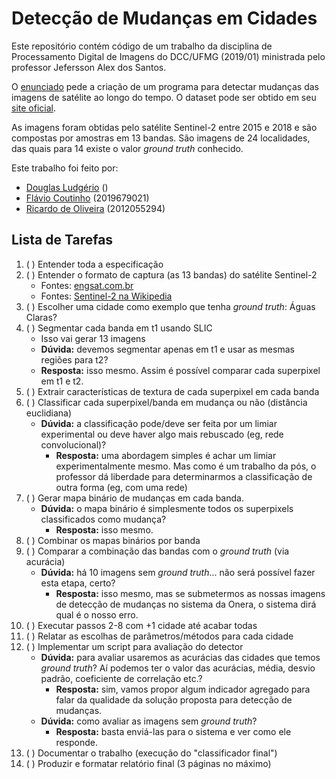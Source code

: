 # Detecção de Mudanças em Cidades

Este repositório contém código de um trabalho da disciplina de Processamento
Digital de Imagens do DCC/UFMG (2019/01) ministrada pelo professor Jefersson
Alex dos Santos.

O [enunciado][enunciado] pede a criação de um programa para detectar mudanças
das imagens de satélite ao longo do tempo. O dataset pode ser obtido em seu
[site oficial][onera].

As imagens foram obtidas pelo satélite Sentinel-2 entre 2015 e 2018
e são compostas por amostras em 13 bandas. São imagens de 24 localidades,
das quais para 14 existe o valor _ground truth_ conhecido.

Este trabalho foi feito por:

- [Douglas Ludgério](https://github.com/douglaslud) ()
- [Flávio Coutinho](https://github.com/fegemo) (2019679021)
- [Ricardo de Oliveira](https://github.com/Tsuchiryu) (2012055294)

[enunciado]: EnunciadoTP2_change.pdf
[onera]: https://rcdaudt.github.io/oscd/

## Lista de Tarefas

1. ( ) Entender toda a especificação
1. ( ) Entender o formato de captura (as 13 bandas) do satélite Sentinel-2
   - Fontes: [engsat.com.br](http://www.engesat.com.br/sentinel-2/)
   - Fontes: [Sentinel-2 na Wikipedia](https://en.wikipedia.org/wiki/Sentinel-2)
1. ( ) Escolher uma cidade como exemplo que tenha _ground truth_: Águas Claras?
1. ( ) Segmentar cada banda em t1 usando SLIC
   - Isso vai gerar 13 imagens
   - **Dúvida:** devemos segmentar apenas em t1 e usar as mesmas regiões para t2?
    - **Resposta:** isso mesmo. Assim é possível comparar cada superpixel
      em t1 e t2.
1. ( ) Extrair características de textura de cada superpixel em cada banda
1. ( ) Classificar cada superpixel/banda em mudança ou não (distância euclidiana)
   - **Dúvida:** a classificação pode/deve ser feita por um limiar
     experimental ou deve haver algo mais rebuscado (eg, rede convolucional)?
     - **Resposta:** uma abordagem simples é achar um limiar experimentalmente
       mesmo. Mas como é um trabalho da pós, o professor dá liberdade para
       determinarmos a classificação de outra forma (eg, com uma rede)
1. ( ) Gerar mapa binário de mudanças em cada banda.
   - **Dúvida:** o mapa binário é simplesmente todos os superpixels
     classificados como mudança?
     - **Resposta:** isso mesmo.
1. ( ) Combinar os mapas binários por banda
1. ( ) Comparar a combinação das bandas com o _ground truth_ (via acurácia)
   - **Dúvida:** há 10 imagens sem _ground truth_... não será possível
     fazer esta etapa, certo?
     - **Resposta:** isso mesmo, mas se submetermos as nossas imagens de
       detecção de mudanças no sistema da Onera, o sistema dirá qual é o nosso
       erro.
1. ( ) Executar passos 2-8 com +1 cidade até acabar todas
1. ( ) Relatar as escolhas de parâmetros/métodos para cada cidade
1. ( ) Implementar um script para avaliação do detector
   - **Dúvida:** para avaliar usaremos as acurácias das cidades que
     temos _ground truth_? Aí podemos ter o valor das acurácias,
     média, desvio padrão, coeficiente de correlação etc.?
     - **Resposta:** sim, vamos propor algum indicador agregado para falar
       da qualidade da solução proposta para detecção de mudanças.
   - **Dúvida:** como avaliar as imagens sem _ground truth_?
     - **Resposta:** basta enviá-las para o sistema e ver como ele responde.
1. ( ) Documentar o trabalho (execução do "classificador final")
1. ( ) Produzir e formatar relatório final (3 páginas no máximo)
